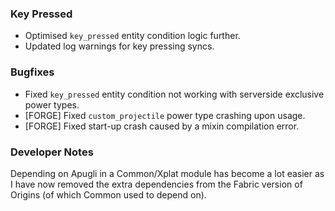 ### Key Pressed
- Optimised `key_pressed` entity condition logic further. 
- Updated log warnings for key pressing syncs. 

### Bugfixes
- Fixed `key_pressed` entity condition not working with serverside exclusive power types.
- [FORGE] Fixed `custom_projectile` power type crashing upon usage.
- [FORGE] Fixed start-up crash caused by a mixin compilation error.

### Developer Notes
Depending on Apugli in a Common/Xplat module has become a lot easier as I have now removed the extra dependencies from the Fabric version of Origins (of which Common used to depend on).